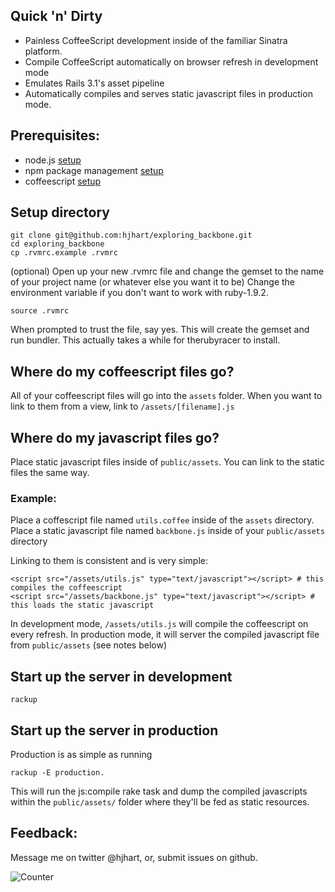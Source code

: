 ## Quick 'n' Dirty

* Painless CoffeeScript development inside of the familiar Sinatra platform.
* Compile CoffeeScript automatically on browser refresh in development mode
* Emulates Rails 3.1's asset pipeline
* Automatically compiles and serves static javascript files in production mode.

## Prerequisites:

* node.js                  [setup](https://github.com/joyent/node/wiki/Installation)
* npm package management   [setup](http://npmjs.org/)
* coffeescript             [setup](http://jashkenas.github.com/coffee-script/#installation)

## Setup directory

	git clone git@github.com:hjhart/exploring_backbone.git
	cd exploring_backbone
	cp .rvmrc.example .rvmrc
	
(optional) Open up your new .rvmrc file and change the gemset to the name of your project name (or whatever else you want it to be)
Change the environment variable if you don't want to work with ruby-1.9.2.

	source .rvmrc 

When prompted to trust the file, say yes. This will create the gemset and run bundler. This actually takes a while for therubyracer to install.

## Where do my coffeescript files go?

All of your coffeescript files will go into the `assets` folder.
When you want to link to them from a view, link to `/assets/[filename].js`

## Where do my javascript files go?

Place static javascript files inside of `public/assets`. You can link to the static files the same way.

### Example:

Place a coffescript file named `utils.coffee` inside of the `assets` directory.
Place a static javascript file named `backbone.js` inside of your `public/assets` directory

Linking to them is consistent and is very simple:

	<script src="/assets/utils.js" type="text/javascript"></script> # this compiles the coffeescript
	<script src="/assets/backbone.js" type="text/javascript"></script> # this loads the static javascript

In development mode, `/assets/utils.js` will compile the coffeescript on every refresh.
In production mode, it will server the compiled javascript file from `public/assets` (see notes below)
  
## Start up the server in development

	rackup
	
## Start up the server in production

Production is as simple as running

	rackup -E production. 
	
This will run the js:compile rake task and dump the compiled javascripts within the `public/assets/` folder where they'll be fed as static resources.

## Feedback:

Message me on twitter @hjhart, or, submit issues on github.

![Counter](http://hjhart.dyndns.org:3003/coffee.jpg "Counter")
